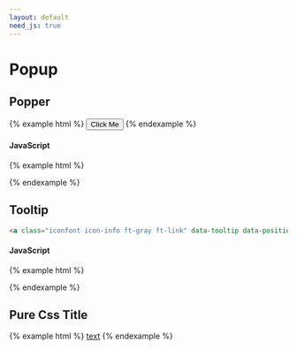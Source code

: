```yaml
---
layout: default
need_js: true
---
```


# Popup



## Popper

{% example html %}
<button class="ui-button js-popper">Click Me</button>
{% endexample %}

#### JavaScript

{% example html %}
<script>
  var Popper = ui.Popper;
  var btn = document.querySelector('.js-popper');

  if (btn) {
    btn.addEventListener('click', function (e) {
      e.stopPropagation();
      
      new Popper(btn, {
        position: 'center top',
        content: '内容部分'
      });
    }, false);
  }
</script>
{% endexample %}

## Tooltip

<a class="iconfont icon-info ft-gray ft-link" data-tooltip data-position="right top" data-text="内容区域"></a><a class="iconfont icon-info ft-gray ft-link" data-tooltip data-position="right bottom" data-text="内容区域"></a><a class="iconfont icon-info ft-gray ft-link" data-tooltip data-position="right middle" data-text="内容区域"></a><a class="iconfont icon-info ft-gray ft-link" data-tooltip data-text="内容区域"></a><a class="iconfont icon-info ft-gray ft-link" data-tooltip data-position="left top" data-text="内容区域"></a><a class="iconfont icon-info ft-gray ft-link" data-tooltip data-position="left middle" data-text="内容区域"></a><a class="iconfont icon-info ft-gray ft-link" data-tooltip data-position="center top" data-text="内容区域"></a><a class="iconfont icon-info ft-gray ft-link" data-tooltip data-position="center bottom" data-text="内容区域"></a>


```html
<a class="iconfont icon-info ft-gray ft-link" data-tooltip data-position="right top" data-text="内容"></a>
```

#### JavaScript

{% example html %}
<script>
  var Tooltip = ui.Tooltip;
  new Tooltip('[data-tooltip]');
</script>
{% endexample %}

## Pure Css Title

{% example html %}
<a href="#" data-title="this is my title" class="ui-title-tip">text</a>
{% endexample %}
